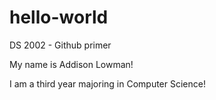 # hello-world
DS 2002 - Github primer 


My name is Addison Lowman!

I am a third year majoring in Computer Science!
